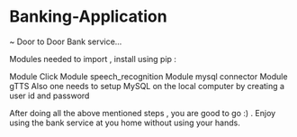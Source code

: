 # Banking-Application
~ Door to Door Bank service...

Modules needed to import , install using pip :

Module Click
Module speech_recognition
Module mysql connector
Module gTTS
Also one needs to setup MySQL on the local computer by creating a user id and password

After doing all the above mentioned steps , you are good to go :) . Enjoy using the bank service at you home without using your hands.
